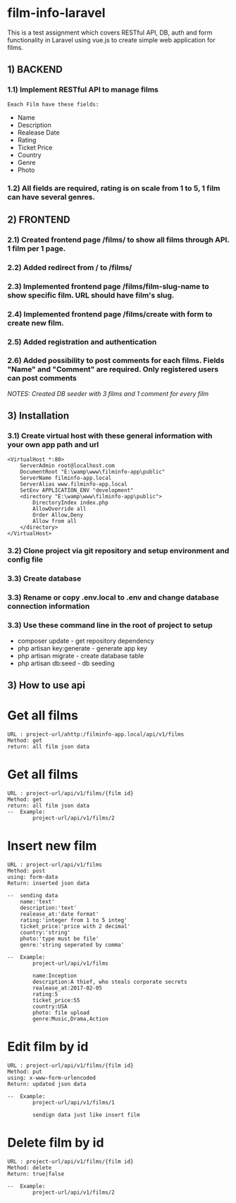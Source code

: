 # film-info-laravel
This is a test assignment which covers RESTful API, DB, auth and form functionality in Laravel using vue.js to create simple web application for films. 

## 1) BACKEND

### 1.1) Implement RESTful API to manage films

```
Eeach Film have these fields:
```

* Name
* Description
* Realease Date
* Rating
* Ticket Price
* Country
* Genre
* Photo

### 1.2) All fields are required, rating is on scale from 1 to 5, 1 film can have several genres.


## 2) FRONTEND

### 2.1) Created frontend page /films/ to show all films through API. 1 film per 1 page. 

### 2.2) Added redirect from / to /films/

### 2.3) Implemented frontend page /films/film-slug-name to show specific film. URL should have film's slug.

### 2.4) Implemented frontend page /films/create with form to create new film. 

### 2.5) Added registration and authentication

### 2.6) Added possibility to post comments for each films. Fields "Name" and "Comment" are required. Only registered users can post comments


*NOTES: Created DB seeder with 3 films and 1 comment for every film*

## 3) Installation



### 3.1) Create virtual host with these general information with your own app path and url

	<VirtualHost *:80>
	    ServerAdmin root@localhost.com
	    DocumentRoot "E:\wamp\www\filminfo-app\public"
	    ServerName filminfo-app.local
	    ServerAlias www.filminfo-app.local
	    SetEnv APPLICATION_ENV "development"
	    <directory "E:\wamp\www\filminfo-app\public">
	        DirectoryIndex index.php
	        AllowOverride all
	        Order Allow,Deny
	        Allow from all
	    </directory>
	</VirtualHost>
	
### 3.2) Clone project via git repository and setup environment and config file

### 3.3) Create database

### 3.3) Rename or copy .env.local to .env and change database connection information
### 3.3) Use these command line in the root of project to setup

* composer update			- get repository dependency
* php artisan key:generate	- generate app key
* php artisan migrate		- create database table
* php artisan db:seed		- db seeding
	
## 3) How to use api

Get all films
=============
	URL : project-url/ahttp:/filminfo-app.local/api/v1/films
	Method: get
	return: all film json data

Get all films
=============
	URL : project-url/api/v1/films/{film id}
	Method: get
	return: all film json data
	-- 	Example:
			project-url/api/v1/films/2

Insert new film
===============
	URL : project-url/api/v1/films
	Method: post
	using: form-data
	Return: inserted json data
	
	--	sending data
		name:'text'
		description:'text'
		realease_at:'date format'
		rating:'integer from 1 to 5 integ'
		ticket_price:'price with 2 decimal'
		country:'string'
		photo:'type must be file'
		genre:'string seperated by comma'
	
	-- 	Example:
			project-url/api/v1/films
		
			name:Inception
			description:A thief, who steals corporate secrets
			realease_at:2017-02-05
			rating:5
			ticket_price:55
			country:USA
			photo: file upload
			genre:Music,Drama,Action

Edit film by id
===============
	URL : project-url/api/v1/films/{film id}
	Method: put
	using: x-www-form-urlencoded
	Return: updated json data
	
	-- 	Example:
			project-url/api/v1/films/1
		
			sendign data just like insert film
			
Delete film by id
===============
	URL : project-url/api/v1/films/{film id}
	Method: delete
	Return: true|false
	
	-- 	Example:
			project-url/api/v1/films/2

